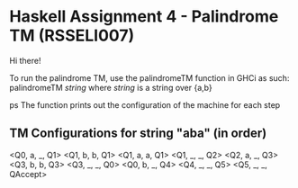 # Haskell Assignment 4 - Palindrome TM (RSSELI007)
Hi there!

To run the palindrome TM, use the palindromeTM function in GHCi as such:
palindromeTM *string*
where *string* is a string over {a,b}

ps The function prints out the configuration of the machine for each step

## TM Configurations for string "aba" (in order)
<Q0, a, _, Q1>
<Q1, b, b, Q1>
<Q1, a, a, Q1>
<Q1, _, _, Q2>
<Q2, a, _, Q3>
<Q3, b, b, Q3>
<Q3, _, _, Q0>
<Q0, b, _, Q4>
<Q4, _, _, Q5>
<Q5, _, _, QAccept>